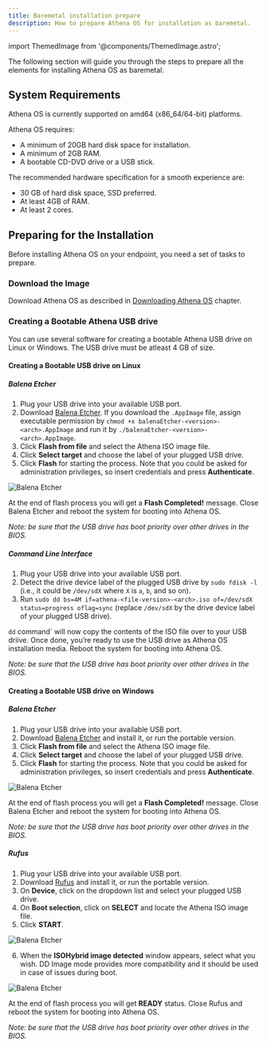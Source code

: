 ```yaml
---
title: Baremetal installation prepare
description: How to prepare Athena OS for installation as baremetal.
---
```

import ThemedImage from '@components/ThemedImage.astro';

The following section will guide you through the steps to prepare all the elements for installing Athena OS as baremetal.

## System Requirements

Athena OS is currently supported on amd64 (x86_64/64-bit) platforms.

Athena OS requires:
* A minimum of 20GB hard disk space for installation.
* A minimum of 2GB RAM.
* A bootable CD-DVD drive or a USB stick.

The recommended hardware specification for a smooth experience are:
* 30 GB of hard disk space, SSD preferred.
* At least 4GB of RAM.
* At least 2 cores.

## Preparing for the Installation

Before installing Athena OS on your endpoint, you need a set of tasks to prepare.

### Download the Image

Download Athena OS as described in [Downloading Athena OS](/en/getting-started/download/) chapter.

### Creating a Bootable Athena USB drive

You can use several software for creating a bootable Athena USB drive on Linux or Windows. The USB drive must be atleast 4 GB of size.

#### Creating a Bootable USB drive on Linux

##### Balena Etcher

1. Plug your USB drive into your available USB port.
2. Download [Balena Etcher](https://etcher.balena.io/). If you download the `.AppImage` file, assign executable permission by `chmod +x balenaEtcher-<version>-<arch>.AppImage` and run it by `./balenaEtcher-<version>-<arch>.AppImage`.
3. Click **Flash from file** and select the Athena ISO image file.
4. Click **Select target** and choose the label of your plugged USB drive.
5. Click **Flash** for starting the process. Note that you could be asked for administration privileges, so insert credentials and press **Authenticate**.

![Balena Etcher](@assets/images/linux-etcher.png)

At the end of flash process you will get a **Flash Completed!** message. Close Balena Etcher and reboot the system for booting into Athena OS.

*Note: be sure that the USB drive has boot priority over other drives in the BIOS.*

##### Command Line Interface

1. Plug your USB drive into your available USB port.
2. Detect the drive device label of the plugged USB drive by `sudo fdisk -l` (i.e., it could be `/dev/sdX` where `X` is `a`, `b`, and so on).
3. Run `sudo dd bs=4M if=athena-<file-version>-<arch>.iso of=/dev/sdX status=progress oflag=sync` (replace `/dev/sdX` by the drive device label of your plugged USB drive).

`dd` command` will now copy the contents of the ISO file over to your USB driive. Once done, you’re ready to use the USB drive as Athena OS installation media. Reboot the system for booting into Athena OS.

*Note: be sure that the USB drive has boot priority over other drives in the BIOS.*

#### Creating a Bootable USB drive on Windows

##### Balena Etcher

1. Plug your USB drive into your available USB port.
2. Download [Balena Etcher](https://etcher.balena.io/) and install it, or run the portable version.
3. Click **Flash from file** and select the Athena ISO image file.
4. Click **Select target** and choose the label of your plugged USB drive.
5. Click **Flash** for starting the process. Note that you could be asked for administration privileges, so insert credentials and press **Authenticate**.

![Balena Etcher](@assets/images/windows-etcher.png)

At the end of flash process you will get a **Flash Completed!** message. Close Balena Etcher and reboot the system for booting into Athena OS.

*Note: be sure that the USB drive has boot priority over other drives in the BIOS.*

##### Rufus

1. Plug your USB drive into your available USB port.
2. Download [Rufus](https://rufus.ie/) and install it, or run the portable version.
3. On **Device**, click on the dropdown list and select your plugged USB drive.
4. On **Boot selection**, click on **SELECT** and locate the Athena ISO image file.
5. Click **START**.

![Balena Etcher](@assets/images/windows-rufus.png)

6. When the **ISOHybrid image detected** window appears, select what you wish. DD Image mode provides more compatibility and it should be used in case of issues during boot.

![Balena Etcher](@assets/images/windows-rufus-confirm.png)

At the end of flash process you will get **READY** status. Close Rufus and reboot the system for booting into Athena OS.

*Note: be sure that the USB drive has boot priority over other drives in the BIOS.*